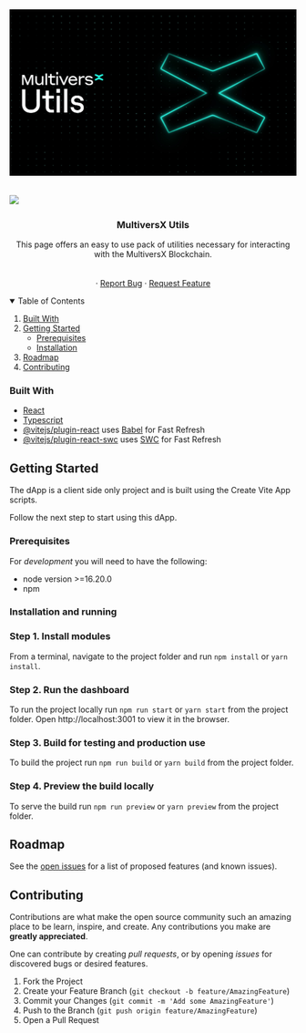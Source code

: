 <div style="text-align:center">
  <img
  src="https://github.com/multiversx/mx-utils-dapp/blob/main/public/preview.jpg"
  alt="MultiversX Network">
</div>
<br>

[![](https://img.shields.io/badge/made%20by-MultiversX-blue.svg)](http://multiversx.com/)
<br />

<p align="center">

 <h3 align="center">MultiversX Utils</h3>

  <p align="center">
This page offers an easy to use pack of utilities necessary for interacting with the MultiversX Blockchain.
    <br />
    <br />
    <br />
    ·
    <a href="https://github.com/multiversx/mx-utils-dapp/issues">Report Bug</a>
    ·
    <a href="https://github.com/multiversx/mx-utils-dapp/issues">Request Feature</a>
  </p>
</p>

<!-- TABLE OF CONTENTS -->
<details open="open">
  <summary>Table of Contents</summary>
  <ol>
    <li><a href="#built-with">Built With</a>    </li>
    <li>
      <a href="#getting-started">Getting Started</a>
      <ul>
        <li><a href="#prerequisites">Prerequisites</a></li>
        <li><a href="#installation">Installation</a></li>
      </ul>
    </li>
    <li><a href="#roadmap">Roadmap</a></li>
    <li><a href="#contributing">Contributing</a></li>
  </ol>
</details>

### Built With

- [React](https://reactjs.org/)
- [Typescript](https://www.typescriptlang.org/)
- [@vitejs/plugin-react](https://github.com/vitejs/vite-plugin-react/blob/main/packages/plugin-react/README.md) uses [Babel](https://babeljs.io/) for Fast Refresh
- [@vitejs/plugin-react-swc](https://github.com/vitejs/vite-plugin-react-swc) uses [SWC](https://swc.rs/) for Fast Refresh

<!-- GETTING STARTED -->

## Getting Started

The dApp is a client side only project and is built using the Create Vite App scripts.

Follow the next step to start using this dApp.

### Prerequisites

For _development_ you will need to have the following:

- node version >=16.20.0
- npm

### Installation and running

### Step 1. Install modules

From a terminal, navigate to the project folder and run `npm install` or `yarn install`.

### Step 2. Run the dashboard

To run the project locally run `npm run start` or `yarn start` from the project folder. Open http://localhost:3001 to view it in the browser.

### Step 3. Build for testing and production use
To build the project run `npm run build` or `yarn build` from the project folder.

### Step 4. Preview the build locally
To serve the build run `npm run preview` or `yarn preview` from the project folder.

<!-- ROADMAP -->

## Roadmap

See the [open issues](https://github.com/multiversx/mx-utils-dapp/issues) for a list of proposed features (and known issues).

<!-- CONTRIBUTING -->

## Contributing

Contributions are what make the open source community such an amazing place to be learn, inspire, and create. Any contributions you make are **greatly appreciated**.

One can contribute by creating _pull requests_, or by opening _issues_ for discovered bugs or desired features.

1. Fork the Project
2. Create your Feature Branch (`git checkout -b feature/AmazingFeature`)
3. Commit your Changes (`git commit -m 'Add some AmazingFeature'`)
4. Push to the Branch (`git push origin feature/AmazingFeature`)
5. Open a Pull Request



